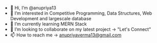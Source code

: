 - 👋 Hi, I’m @anupriya13
- 👀 I’m interested in Competitive Programming, Data Structures, Web Development and largescale database
- 🌱 I’m currently learning MERN Stack
- 💞️ I’m looking to collaborate on my latest project -> "Let's Connect"
- 📫 How to reach me -> anupriyaverma13@gmail.com

<!---
anupriya13/anupriya13 is a ✨ special ✨ repository because its `README.md` (this file) appears on your GitHub profile.
You can click the Preview link to take a look at your changes.
--->
